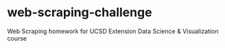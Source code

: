 # web-scraping-challenge
Web Scraping homework for UCSD Extension Data Science &amp; Visualization course
